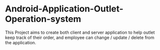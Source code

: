 # Android-Application-Outlet-Operation-system
This Project aims to create both client and server application to help outlet keep track of their order, and employee can change / update / delete from the application.
